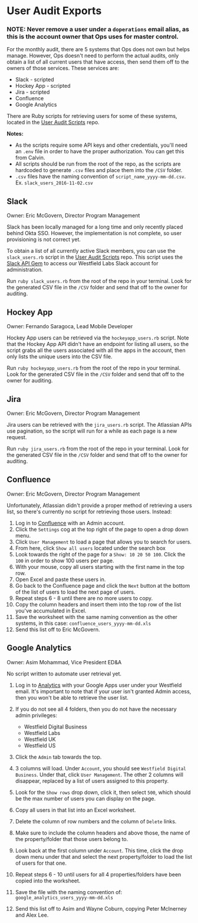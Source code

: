 # User Audit Exports

### NOTE: Never remove a user under a `doperations` email alias, as this is the account owner that Ops uses for master control.

For the monthly audit, there are 5 systems that Ops does not own but helps manage. However, Ops doesn't need to perform the actual audits, only obtain a list of all current users that have access, then send them off to the owners of those services. These services are:

* Slack - scripted
* Hockey App - scripted
* Jira - scripted
* Confluence
* Google Analytics

There are Ruby scripts for retrieving users for some of these systems, located in the [User Audit Scripts](https://github.com/westfield/user_audit_scripts) repo.

**Notes:**

* As the scripts require some API keys and other credentials, you'll need an `.env` file in order to have the proper authorization. You can get this from Calvin.
* All scripts should be run from the root of the repo, as the scripts are hardcoded to generate `.csv` files and place them into the `/CSV` folder.
* `.csv` files have the naming convention of `script_name_yyyy-mm-dd.csv`. Ex. `slack_users_2016-11-02.csv`

## Slack

Owner: Eric McGovern, Director Program Management

Slack has been locally managed for a long time and only recently placed behind Okta SSO. However, the implementation is not complete, so user provisioning is not correct yet.

To obtain a list of all currently active Slack members, you can use the `slack_users.rb` script in the [User Audit Scripts](https://github.com/westfield/user_audit_scripts) repo. This script uses the [Slack API Gem](https://github.com/aki017/slack-ruby-gem) to access our Westfield Labs Slack account for administration.

Run `ruby slack_users.rb` from the root of the repo in your terminal. Look for the generated CSV file in the `/CSV` folder and send that off to the owner for auditing.

## Hockey App

Owner: Fernando Saragoca, Lead Mobile Developer

Hockey App users can be retrieved via the `hockeyapp_users.rb` script. Note that the Hockey App API didn't have an endpoint for listing all users, so the script grabs all the users associated with all the apps in the account, then only lists the unique users into the CSV file.

Run `ruby hockeyapp_users.rb` from the root of the repo in your terminal. Look for the generated CSV file in the `/CSV` folder and send that off to the owner for auditing.

## Jira

Owner: Eric McGovern, Director Program Management

Jira users can be retrieved with the `jira_users.rb` script. The Atlassian APIs use pagination, so the script will run for a while as each page is a new request.

Run `ruby jira_users.rb` from the root of the repo in your terminal. Look for the generated CSV file in the `/CSV` folder and send that off to the owner for auditing.

## Confluence

Owner: Eric McGovern, Director Program Management

Unfortunately, Atlassian didn't provide a proper method of retrieving a users list, so there's currently no script for retrieving those users. Instead:

1. Log in to [Confluence](https://wiki.westfieldlabs.com/) with an Admin account.
2. Click the `Settings` cog at the top right of the page to open a drop down menu.
3. Click `User Management` to load a page that allows you to search for users.
4. From here, click `Show all users` located under the search box
5. Look towards the right of the page for a `Show: 10 20 50 100`. Click the `100` in order to show 100 users per page.
6. With your mouse, copy all users starting with the first name in the top row.
7. Open Excel and paste these users in.
8. Go back to the Confluence page and click the `Next` button at the bottom of the list of users to load the next page of users.
9. Repeat steps 6 - 8 until there are no more users to copy.
10. Copy the column headers and insert them into the top row of the list you've accumulated in Excel.
11. Save the worksheet with the same naming convention as the other systems, in this case: `confluence_users_yyyy-mm-dd.xls`
12. Send this list off to Eric McGovern.

## Google Analytics

Owner: Asim Mohammad, Vice President ED&A

No script written to automate user retrieval yet.

1. Log in to [Analytics](https://analytics.google.com/analytics/web) with your Google Apps user under your Westfield email. It's important to note that if your user isn't granted Admin access, then you won't be able to retrieve the user list.
2. If you do not see all 4 folders, then you do not have the necessary admin privileges:

	* Westfield Digital Business
	* Westfield Labs
	* Westfield UK
	* Westfield US

3. Click the `Admin` tab towards the top.
4. 3 columns will load. Under `Account`, you should see `Westfield Digital Business`. Under that, click `User Management`. The other 2 columns will disappear, replaced by a list of users assigned to this property.
6. Look for the `Show rows` drop down, click it, then select `500`, which should be the max number of users you can display on the page.
7. Copy all users in that list into an Excel worksheet.
8. Delete the column of row numbers and the column of `Delete` links.
9. Make sure to include the column headers and above those, the name of the property/folder that those users belong to.
10. Look back at the first column under `Account`. This time, click the drop down menu under that and select the next property/folder to load the list of users for that one.
11. Repeat steps 6 - 10 until users for all 4 properties/folders have been copied into the worksheet.
12. Save the file with the naming convention of: `google_analytics_users_yyyy-mm-dd.xls`
13. Send this list off to Asim and Wayne Coburn, copying Peter McInerney and Alex Lee.
